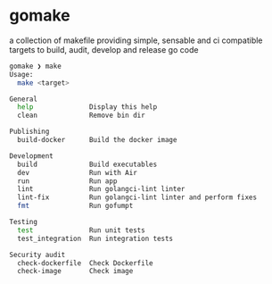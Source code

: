 # gomake

a collection of makefile providing simple, sensable and ci compatible targets to build, audit, develop and release go code

```bash
gomake ❯ make
Usage:
  make <target>

General
  help              Display this help
  clean             Remove bin dir

Publishing
  build-docker      Build the docker image

Development
  build             Build executables
  dev               Run with Air
  run               Run app
  lint              Run golangci-lint linter
  lint-fix          Run golangci-lint linter and perform fixes
  fmt               Run gofumpt

Testing
  test              Run unit tests
  test_integration  Run integration tests

Security audit
  check-dockerfile  Check Dockerfile
  check-image       Check image
```
